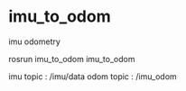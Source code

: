 # imu_to_odom
imu odometry




rosrun imu_to_odom imu_to_odom

imu topic : /imu/data
odom topic : /imu_odom


